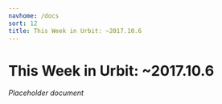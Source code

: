 ```yaml
---
navhome: /docs
sort: 12
title: This Week in Urbit: ~2017.10.6
---
```


# This Week in Urbit: ~2017.10.6

_Placeholder document_

